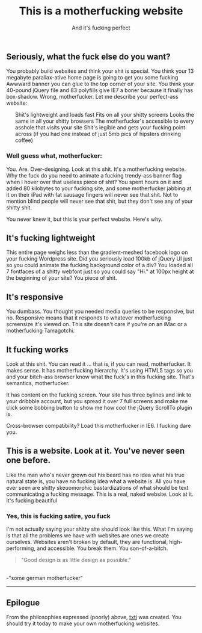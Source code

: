 <!DOCTYPE html>
<html>
	<head>
		<meta charset="utf-8"/>
		<title>Motherfucking Website</title>
	</head>
	<body>
		<header>
			<h1>This is a motherfucking website</h1>
			<aside>And it's fucking perfect</aside>
		</header>
			<h2>Seriously, what the fuck else do you want?</h2>
		<p>You probably build websites and think your shit is special. You think your 13 megabyte parallax-ative home page is going to get you some fucking Awwward banner you can glue to the top corner of your site. You think your 40-pound jQuery file and 83 polyfills give IE7 a boner because it finally has box-shadow. Wrong, motherfucker. Let me describe your perfect-ass website:</p>
		<ul>
			<il>Shit's lightweight and loads fast</il>
			<il>Fits on all your shitty screens</il>
			<il>Looks the same in all your shitty browsers</il>
			<il>The motherfucker's accessible to every asshole that visits your site</il>
			<il>Shit's legible and gets your fucking point across (if you had one instead of just 5mb pics of hipsters drinking coffee)</il>
		</ul>
			<h3>Well guess what, motherfucker:</h3>
		<p>You. Are. Over-designing. Look at this shit. It's a motherfucking website. Why the fuck do you need to animate a fucking trendy-ass banner flag when I hover over that useless piece of shit? You spent hours on it and added 80 kilobytes to your fucking site, and some motherfucker jabbing at it on their iPad with fat sausage fingers will never see that shit. Not to mention blind people will never see that shit, but they don't see any of your shitty shit.</p>
		<p>You never knew it, but this is your perfect website. Here's why.</p>
			<h2>It's fucking lightweight</h2>
		<p>This entire page weighs less than the gradient-meshed facebook logo on your fucking Wordpress site. Did you seriously load 100kb of jQuery UI just so you could animate the fucking background color of a div? You loaded all 7 fontfaces of a shitty webfont just so you could say "Hi." at 100px height at the beginning of your site? You piece of shit.</p>
			<h2>It's responsive</h2>
		<p>You dumbass. You thought you needed media queries to be responsive, but no. Responsive means that it responds to whatever motherfucking screensize it's viewed on. This site doesn't care if you're on an iMac or a motherfucking Tamagotchi.</p>
			<h2>It fucking works</h2>
		<p>Look at this shit. You can read it ... that is, if you can read, motherfucker. It makes sense. It has motherfucking hierarchy. It's using HTML5 tags so you and your bitch-ass browser know what the fuck's in this fucking site. That's semantics, motherfucker.</p>
		<p>It has content on the fucking screen. Your site has three bylines and link to your dribbble account, but you spread it over 7 full screens and make me click some bobbing button to show me how cool the jQuery ScrollTo plugin is.</p>
		<p>Cross-browser compatibility? Load this motherfucker in IE6. I fucking dare you.</p>
			<h2>This is a website. Look at it. You've never seen one before.</h2>
		<p>Like the man who's never grown out his beard has no idea what his true natural state is, you have no fucking idea what a website is. All you have ever seen are shitty skeuomorphic bastardizations of what should be text communicating a fucking message. This is a real, naked website. Look at it. It's fucking beautiful</p>
			<h3>Yes, this is fucking satire, you fuck</h3>
		<p>I'm not actually saying your shitty site should look like this. What I'm saying is that all the problems we have with websites are ones we create ourselves. Websites aren't broken by default, they are functional, high-performing, and accessible. You break them. You son-of-a-bitch.</p>
		<blockquote cite="https://www.vitsoe.com/us/about/good-design">"Good design is as little design as possible."</blockquote>
		<br>
		-"some german motherfucker"
		<hr>
		<h2>Epilogue</h2>
		<p>From the philosophies expressed (poorly) above, <a href="http://txti.es">txti</a> was created. You should try it today to make your own motherfucking websites.</p>
</body>
</html>